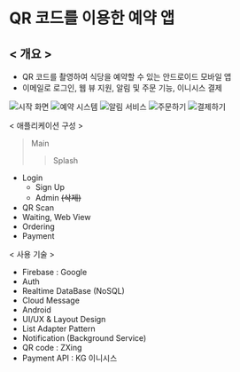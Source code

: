 # QR 코드를 이용한 예약 앱


## < 개요 >

- QR 코드를 촬영하여 식당을 예약할 수 있는 안드로이드 모바일 앱
- 이메일로 로그인, 웹 뷰 지원, 알림 및 주문 기능, 이니시스 결제

![시작 화면](C:/Users/user/Desktop/메인.jpg)
![예약 시스템](C:/Users/user/Desktop/예약.jpg)
![알림 서비스](C:/Users/user/Desktop/알림.jpg)
![주문하기](C:/Users/user/Desktop/주문.jpg)
![결제하기](C:/Users/user/Desktop/결제.jpg)


< 애플리케이션 구성 >

> Main
>> Splash
 - Login
   - Sign Up
   - Admin ~~(삭제)~~
- QR Scan
- Waiting, Web View
- Ordering
- Payment


< 사용 기술 >

- Firebase : Google
 - Auth
 - Realtime DataBase (NoSQL)
 - Cloud Message
- Android
 - UI/UX & Layout Design
 - List Adapter Pattern
 - Notification (Background Service)
- QR code : ZXing
- Payment API : KG 이니시스
